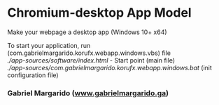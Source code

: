 # Chromium-desktop App Model  
Make your webpage a desktop app (Windows 10+ x64)  

To start your application, run (com.gabrielmargarido.korufx.webapp.windows.vbs) file  
*./app-sources/software/index.html* - Start point (main file)  
*./app-sources/com.gabrielmargarido.korufx.webapp.windows.bat* (init configuration file)  

### Gabriel Margarido (www.gabrielmargarido.ga)
